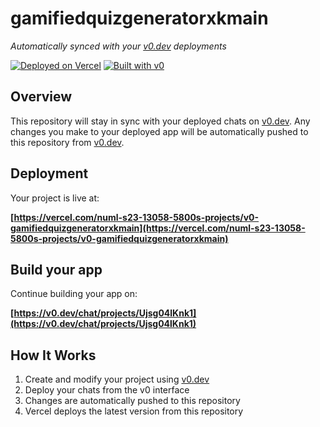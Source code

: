 # gamifiedquizgeneratorxkmain

*Automatically synced with your [v0.dev](https://v0.dev) deployments*

[![Deployed on Vercel](https://img.shields.io/badge/Deployed%20on-Vercel-black?style=for-the-badge&logo=vercel)](https://vercel.com/numl-s23-13058-5800s-projects/v0-gamifiedquizgeneratorxkmain)
[![Built with v0](https://img.shields.io/badge/Built%20with-v0.dev-black?style=for-the-badge)](https://v0.dev/chat/projects/Ujsg04lKnk1)

## Overview

This repository will stay in sync with your deployed chats on [v0.dev](https://v0.dev).
Any changes you make to your deployed app will be automatically pushed to this repository from [v0.dev](https://v0.dev).

## Deployment

Your project is live at:

**[https://vercel.com/numl-s23-13058-5800s-projects/v0-gamifiedquizgeneratorxkmain](https://vercel.com/numl-s23-13058-5800s-projects/v0-gamifiedquizgeneratorxkmain)**

## Build your app

Continue building your app on:

**[https://v0.dev/chat/projects/Ujsg04lKnk1](https://v0.dev/chat/projects/Ujsg04lKnk1)**

## How It Works

1. Create and modify your project using [v0.dev](https://v0.dev)
2. Deploy your chats from the v0 interface
3. Changes are automatically pushed to this repository
4. Vercel deploys the latest version from this repository
